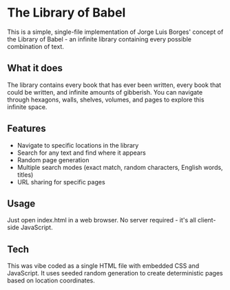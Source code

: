 # The Library of Babel

This is a simple, single-file implementation of Jorge Luis Borges' concept of the Library of Babel - an infinite library containing every possible combination of text.

## What it does

The library contains every book that has ever been written, every book that could be written, and infinite amounts of gibberish. You can navigate through hexagons, walls, shelves, volumes, and pages to explore this infinite space.

## Features

- Navigate to specific locations in the library
- Search for any text and find where it appears
- Random page generation
- Multiple search modes (exact match, random characters, English words, titles)
- URL sharing for specific pages

## Usage

Just open index.html in a web browser. No server required - it's all client-side JavaScript.

## Tech

This was vibe coded as a single HTML file with embedded CSS and JavaScript. It uses seeded random generation to create deterministic pages based on location coordinates.
